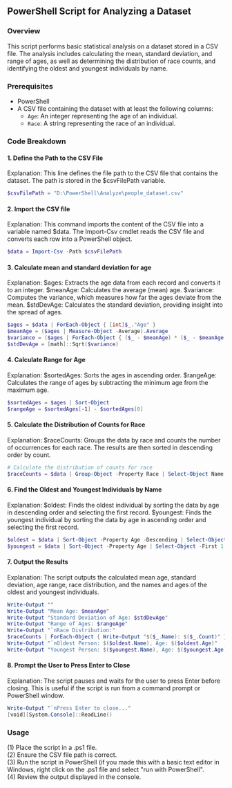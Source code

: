 ## PowerShell Script for Analyzing a Dataset

### Overview
This script performs basic statistical analysis on a dataset stored in a CSV file. The analysis includes calculating the mean, standard deviation, and range of ages, as well as determining the distribution of race counts, and identifying the oldest and youngest individuals by name.

### Prerequisites
- PowerShell
- A CSV file containing the dataset with at least the following columns:
  - `Age`: An integer representing the age of an individual.
  - `Race`: A string representing the race of an individual.

### Code Breakdown

#### 1. Define the Path to the CSV File
Explanation: This line defines the file path to the CSV file that contains the dataset. The path is stored in the $csvFilePath variable.
```powershell
$csvFilePath = "D:\PowerShell\Analyze\people_dataset.csv"
```

#### 2. Import the CSV file
Explanation: This command imports the content of the CSV file into a variable named $data. The Import-Csv cmdlet reads the CSV file and converts each row into a PowerShell object.
```powershell
$data = Import-Csv -Path $csvFilePath
```

#### 3. Calculate mean and standard deviation for age
Explanation: $ages: Extracts the age data from each record and converts it to an integer. $meanAge: Calculates the average (mean) age. $variance: Computes the variance, which measures how far the ages deviate from the mean. $stdDevAge: Calculates the standard deviation, providing insight into the spread of ages.
```powershell
$ages = $data | ForEach-Object { [int]$_."Age" }
$meanAge = ($ages | Measure-Object -Average).Average
$variance = ($ages | ForEach-Object { ($_ - $meanAge) * ($_ - $meanAge) } | Measure-Object -Sum).Sum / ($ages.Count - 1)
$stdDevAge = [math]::Sqrt($variance)
```

#### 4. Calculate Range for Age
Explanation: $sortedAges: Sorts the ages in ascending order. $rangeAge: Calculates the range of ages by subtracting the minimum age from the maximum age.
```powershell
$sortedAges = $ages | Sort-Object
$rangeAge = $sortedAges[-1] - $sortedAges[0]
```
#### 5. Calculate the Distribution of Counts for Race
Explanation: $raceCounts: Groups the data by race and counts the number of occurrences for each race. The results are then sorted in descending order by count.
```powershell
# Calculate the distribution of counts for race
$raceCounts = $data | Group-Object -Property Race | Select-Object Name, Count | Sort-Object Count -Descending
```
#### 6. Find the Oldest and Youngest Individuals by Name
Explanation: $oldest: Finds the oldest individual by sorting the data by age in descending order and selecting the first record. $youngest: Finds the youngest individual by sorting the data by age in ascending order and selecting the first record.
```powershell
$oldest = $data | Sort-Object -Property Age -Descending | Select-Object -First 1 -Property Name, Age
$youngest = $data | Sort-Object -Property Age | Select-Object -First 1 -Property Name, Age
```

#### 7. Output the Results
Explanation: The script outputs the calculated mean age, standard deviation, age range, race distribution, and the names and ages of the oldest and youngest individuals.
```powershell
Write-Output ""
Write-Output "Mean Age: $meanAge"
Write-Output "Standard Deviation of Age: $stdDevAge"
Write-Output "Range of Ages: $rangeAge"
Write-Output "`nRace Distribution:"
$raceCounts | ForEach-Object { Write-Output "$($_.Name): $($_.Count)" }
Write-Output "`nOldest Person: $($oldest.Name), Age: $($oldest.Age)"
Write-Output "Youngest Person: $($youngest.Name), Age: $($youngest.Age)"

```

#### 8. Prompt the User to Press Enter to Close
Explanation: The script pauses and waits for the user to press Enter before closing. This is useful if the script is run from a command prompt or PowerShell window.
```powershell
Write-Output "`nPress Enter to close..."
[void][System.Console]::ReadLine()
```

### Usage
(1) Place the script in a .ps1 file. <br>
(2) Ensure the CSV file path is correct. <br>
(3) Run the script in PowerShell (if you made this with a basic text editor in Windows, right click on the .ps1 file and select "run with PowerShell". <br>
(4) Review the output displayed in the console.

